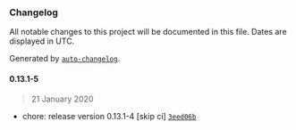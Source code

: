 ### Changelog

All notable changes to this project will be documented in this file. Dates are displayed in UTC.

Generated by [`auto-changelog`](https://github.com/CookPete/auto-changelog).

#### 0.13.1-5

> 21 January 2020

- chore: release version 0.13.1-4 [skip ci] [`3eed06b`](https://github.com/GoodDollar/GoodDAPP/commit/3eed06b8f6312fc980a0e0009bbd47af14317fc2)
